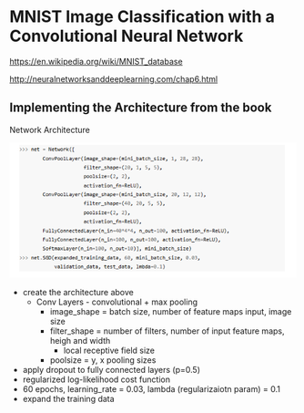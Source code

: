 # MNIST Image Classification with a Convolutional Neural Network

https://en.wikipedia.org/wiki/MNIST_database

http://neuralnetworksanddeeplearning.com/chap6.html


## Implementing the Architecture from the book

Network Architecture

![](architecture.png)

- create the architecture above
	- Conv Layers - convolutional + max pooling
		- image_shape = batch size, number of feature maps input, image size
		- filter_shape = number of filters, number of input feature maps, heigh and width
			- local receptive field size
		- poolsize = y, x pooling sizes
- apply dropout to fully connected layers (p=0.5)
- regularized log-likelihood cost function
- 60 epochs, learning_rate = 0.03, lambda (regularizaiotn param) = 0.1
- expand the training data